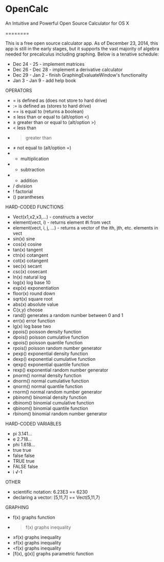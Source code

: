 OpenCalc
========

An Intuitive and Powerful Open Source Calculator for OS X

========

This is a free open source calculator app. As of December 23, 2014, this app is still in the early stages, but it supports the vast majority of algebra needed for precalculus including graphing. Below is a tenative schedule:

* Dec 24 - 25 - implement matrices
* Dec 26 - Dec 28 - implement a derivative calculator
* Dec 29 - Jan 2 - finish GraphingEvaluateWindow's functionality
* Jan 3 - Jan 9 - add help book

OPERATORS
* =   is defined as (does not store to hard drive)
* :=  is defined as (stores to hard drive)
* ==  is equal to (returns a boolean)
* ≤   less than or equal to (alt/option <)
* ≥   greater than or equal to (alt/option >)
* <   less than
* >   greater than
* ≠   not equal to (alt/option =)
* *   multiplication
* -   subtraction
* +   addition
* /   division
* !   factorial
* ()  parantheses

HARD-CODED FUNCTIONS
* Vect(x1,x2,x3,...) - constructs a vector
* element(vect, i) - returns element #i from vect
* element(vect, i, j, ...) - returns a vector of the ith, jth, etc. elements in vect
* sin(x)      sine
* cos(x)      cosine
* tan(x)      tangent
* ctn(x)      cotangent
* cot(x)      cotangent
* sec(x)      secant
* csc(x)      cosecant
* ln(x)       natural log
* log(x)      log base 10
* exp(x)      exponentiation
* floor(x)    round down
* sqrt(x)     square root
* abs(x)      absolute value
* C(x,y)      choose
* rand()      generates a random number between 0 and 1
* err(x)      error function
* lg(x)       log base two
* ppois()     poisson density function
* dpois()     poisson cumulative function
* qpois()     poisson quantile function
* rpois()     poisson random number generator
* pexp()      exponential density function
* dexp()      exponential cumulative function
* qexp()      exponential quantile function
* rexp()      exponential random number generator
* pnorm()     normal density function
* dnorm()     normal cumulative function
* qnorm()     normal quantile function
* rnorm()     normal random number generator
* pbinom()    binomial density function
* dbinom()    binomial cumulative function
* qbinom()    binomial quantile function
* rbinom()    binomial random number generator

HARD-CODED VARIABLES
* pi          3.141...
* e           2.718...
* phi         1.618...
* true        true
* false       false
* TRUE        true
* FALSE       false
* i           √-1

OTHER
* scientific notation: 6.23E3 == 6230
* declaring a vector: [5,11,7] == Vect(5,11,7)

GRAPHING
* f(x)            graphs function
* >f(x)           graphs inequality
* ≥f(x)           graphs inequality
* ≤f(x)           graphs inequality
* <f(x)           graphs inequality
* [f(x), g(x)]    graphs parametric function